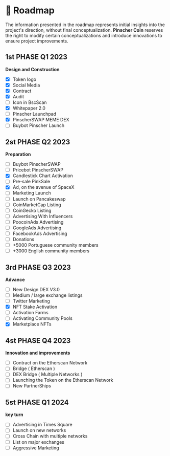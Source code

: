 # 📅 Roadmap

The information presented in the roadmap represents initial insights into the project's direction, without final conceptualization. **Pinscher Coin** reserves the right to modify certain conceptualizations and introduce innovations to ensure project improvements.

## 1st PHASE  Q1  2023

**Design and Construction**

* [x] Token logo
* [x] Social Media
* [x] Contract
* [x] Audit
* [ ] Icon in BscScan
* [x] Whitepaper 2.0
* [ ] Pinscher Launchpad&#x20;
* [x] PinscherSWAP MEME DEX
* [ ] Buybot Pinscher Launch

## 2st PHASE Q2 2023

**Preparation**&#x20;

* [ ] Buybot PinscherSWAP
* [ ] Pricebot PinscherSWAP
* [x] Candlestick Chart Activation
* [ ] Pre-sale PinkSale
* [x] Ad, on the avenue of SpaceX
* [ ] Marketing Launch
* [ ] Launch on Pancakeswap
* [ ] CoinMarketCap Listing
* [ ] CoinGecko Listing
* [ ] Advertising With Influencers
* [ ] PoocoinAds Advertising
* [ ] GoogleAds Advertising
* [ ] FacebookAds Advertising
* [ ] Donations
* [ ] \+5000 Portuguese community members
* [ ] \+3000 English community members

## 3rd PHASE Q3 2023

**Advance**

* [ ] New Design DEX V3.0
* [ ] Medium / large exchange listings
* [ ] Twitter Marketing
* [x] NFT Stake Activation
* [ ] Activation Farms
* [ ] Activating Community Pools
* [x] Marketplace NFTs

## 4st PHASE Q4 2023

**Innovation and improvements**

* [ ] Contract on the Etherscan Network
* [ ] Bridge ( Etherscan )
* [ ] DEX Bridge ( Multiple Networks )
* [ ] Launching the Token on the Etherscan Network
* [ ] New PartnerShips

## 5st PHASE Q1 2024

**key turn**

* [ ] Advertising in Times Square
* [ ] Launch on new networks
* [ ] Cross Chain with multiple networks
* [ ] List on major exchanges
* [ ] Aggressive Marketing
